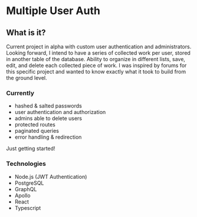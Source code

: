 # Multiple User Auth

## What is it?

Current project in alpha with custom user authentication and administrators. Looking forward, I intend to have a series of collected work per user, stored in another table of the database. Ability to organize in different lists, save, edit, and delete each collected piece of work. I was inspired by forums for this specific project and wanted to know exactly what it took to build from the ground level.

### Currently

- hashed & salted passwords
- user authentication and authorization
- admins able to delete users
- protected routes
- paginated queries
- error handling & redirection

Just getting started!

### Technologies

- Node.js (JWT Authentication)
- PostgreSQL
- GraphQL
- Apollo
- React
- Typescript
